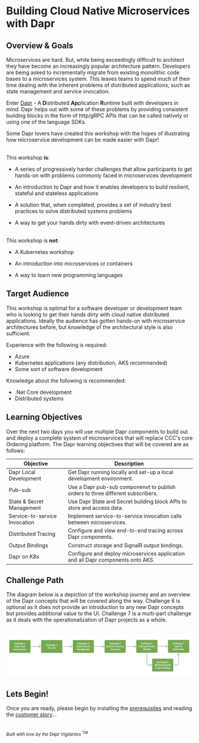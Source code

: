 # Building Cloud Native Microservices with Dapr

## Overview & Goals

Microservices are hard. But, while being exceedingly difficult to architect they have become an increasingly popular architecture pattern. Developers are being asked to incrementally migrate from existing monolithic code bases to a microservices system. This leaves teams to spend much of their time dealing with the inherent problems of distributed applications, such as state management and service invocation.

Enter [Dapr](https://dapr.io/) - A **D**istributed **Ap**plication **R**untime built with developers in mind. Dapr helps out with some of these problems by providing consistent building blocks in the form of http/gRPC APIs that can be called natively or using one of the language SDKs.

Some Dapr lovers have created this workshop with the hopes of illustrating how microservice development can be made easier with Dapr!

\
This workshop **is**:

* A series of progressively harder challenges that allow participants to get hands-on with problems commonly faced in microservices development

* An introduction to Dapr and how it enables developers to build resilient, stateful and stateless applications

* A solution that, when completed, provides a set of industry best practices to solve distributed systems problems

* A way to get your hands dirty with event-driven architectures

\
This workshop is **not**:

* A Kubernetes workshop

* An introduction into microservices or containers

* A way to learn new programming languages

## Target Audience

This workshop is optimal for a software developer or development team who is looking to get their hands dirty with cloud native distributed applications. Ideally the audience has gotten hands-on with microservice architectures before, but knowledge of the architectural style is also sufficient.

Experience with the following is required:

* Azure
* Kubernetes applications (any distribution, AKS recommended)
* Some sort of software development

Knowledge about the following is recommended:

* .Net Core development
* Distributed systems

## Learning Objectives

Over the next two days you will use multiple Dapr components to build out and deploy a complete system of microservices that will replace CCC's core Ordering platform. The Dapr learning objectives that will be covered are as follows:

| Objective      | Description                                                                                |
|------------------|-------------------------------------------------------------------------------------------------------------|
| Dapr Local Development | Get Dapr running locally and set-up a local development environment. |
| Pub-sub | Use a Dapr pub-sub componenvt to publish orders to three different subscribers.     |
| State & Secret Management   | Use Dapr State and Secret building block APIs to store and access data. |
| Service-to-service Invocation | Implement service-to-service invocation calls between microservices. |
| Distributed Tracing | Configure and view end-to-end tracing across Dapr components. |
| Output Bindings | Construct storage and SignalR output bindings. |
| Dapr on K8s | Configure and deploy microservices application and all Dapr components onto AKS. |

## Challenge Path

The diagram below is a depiction of the workshop journey and an overview of the Dapr concepts that will be covered along the way. Challenge 6 is optional as it does not provide an introduction to any new Dapr concepts but provides additional value to the UI. Challenge 7 is a multi-part challenge as it deals with the operationalization of Dapr projects as a whole.

\
![Challenge Path](challenges/images/challenge-path.png)

## Lets Begin!

Once you are ready, please begin by installing the [prerequisites](./prerequisites.md) and reading the [customer story](customer-story.md)...

\
<sub> *Built with love by the Dapr Vigilantes* <sup>TM</sup> </sub>
